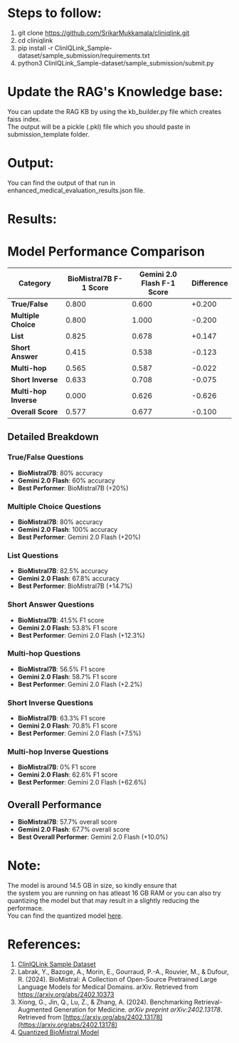 # Steps to follow:
1. git clone https://github.com/SrikarMukkamala/cliniqlink.git <br> 
2. cd cliniqlink <br>
3. pip install -r ClinIQLink_Sample-dataset/sample_submission/requirements.txt <br>
4. python3 ClinIQLink_Sample-dataset/sample_submission/submit.py <br>

# Update the RAG's Knowledge base:
You can update the RAG KB by using the kb_builder.py file which creates faiss index. <br>
The output will be a pickle (.pkl) file which you should paste in submission_template folder. <br>

# Output:
You can find the output of that run in enhanced_medical_evaluation_results.json file. <br>

# Results:
# Model Performance Comparison

| Category               | BioMistral7B F-1 Score | Gemini 2.0 Flash F-1 Score | Difference |
|------------------------|--------------------|------------------------|------------|
| **True/False**         | 0.800              | 0.600                  | +0.200     |
| **Multiple Choice**    | 0.800              | 1.000                  | -0.200     |
| **List**              | 0.825              | 0.678                  | +0.147     |
| **Short Answer**      | 0.415              | 0.538                  | -0.123     |
| **Multi-hop**         | 0.565              | 0.587                  | -0.022     |
| **Short Inverse**     | 0.633              | 0.708                  | -0.075     |
| **Multi-hop Inverse** | 0.000              | 0.626                  | -0.626     |
| **Overall Score**     | 0.577              | 0.677                  | -0.100     |

## Detailed Breakdown

### True/False Questions
- **BioMistral7B**: 80% accuracy
- **Gemini 2.0 Flash**: 60% accuracy
- **Best Performer**: BioMistral7B (+20%)

### Multiple Choice Questions
- **BioMistral7B**: 80% accuracy
- **Gemini 2.0 Flash**: 100% accuracy
- **Best Performer**: Gemini 2.0 Flash (+20%)

### List Questions
- **BioMistral7B**: 82.5% accuracy
- **Gemini 2.0 Flash**: 67.8% accuracy
- **Best Performer**: BioMistral7B (+14.7%)

### Short Answer Questions
- **BioMistral7B**: 41.5% F1 score
- **Gemini 2.0 Flash**: 53.8% F1 score
- **Best Performer**: Gemini 2.0 Flash (+12.3%)

### Multi-hop Questions
- **BioMistral7B**: 56.5% F1 score
- **Gemini 2.0 Flash**: 58.7% F1 score
- **Best Performer**: Gemini 2.0 Flash (+2.2%)

### Short Inverse Questions
- **BioMistral7B**: 63.3% F1 score
- **Gemini 2.0 Flash**: 70.8% F1 score
- **Best Performer**: Gemini 2.0 Flash (+7.5%)

### Multi-hop Inverse Questions
- **BioMistral7B**: 0% F1 score
- **Gemini 2.0 Flash**: 62.6% F1 score
- **Best Performer**: Gemini 2.0 Flash (+62.6%)

## Overall Performance
- **BioMistral7B**: 57.7% overall score
- **Gemini 2.0 Flash**: 67.7% overall score
- **Best Overall Performer**: Gemini 2.0 Flash (+10.0%)

# Note: 
The model is around 14.5 GB in size, so kindly ensure that <br>
the system you are running on has atleast 16 GB RAM or you can also try <br>
quantizing the model but that may result in a slightly reducing the performace. <br>
You can find the quantized model [here](https://huggingface.co/MaziyarPanahi/BioMistral-7B-GGUF).

# References:
1. [ClinIQLink Sample Dataset](https://github.com/Brandonio-c/ClinIQLink_Sample-dataset)
2. Labrak, Y., Bazoge, A., Morin, E., Gourraud, P.-A., Rouvier, M., & Dufour, R. (2024). BioMistral: A Collection of Open-Source Pretrained Large Language Models for Medical Domains. arXiv. Retrieved from https://arxiv.org/abs/2402.10373
3. Xiong, G., Jin, Q., Lu, Z., & Zhang, A. (2024). Benchmarking Retrieval-Augmented Generation for Medicine. *arXiv preprint arXiv:2402.13178*. Retrieved from [https://arxiv.org/abs/2402.13178](https://arxiv.org/abs/2402.13178)
4. [Quantized BioMistral Model](https://huggingface.co/MaziyarPanahi/BioMistral-7B-GGUF)


